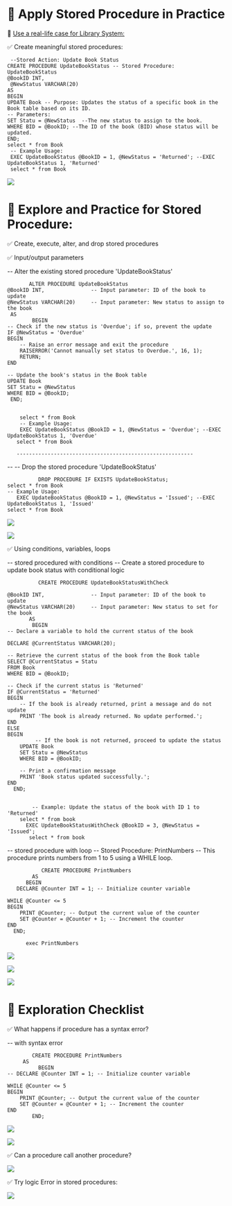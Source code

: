 ﻿ # 🧠 Apply Stored Procedure in Practice  

📌 <ins>Use a real-life case for Library System:</ins>

   ✅ Create meaningful stored procedures:

     --Stored Action: Update Book Status
    CREATE PROCEDURE UpdateBookStatus -- Stored Procedure: UpdateBookStatus
    @BookID INT,
     @NewStatus VARCHAR(20)
    AS
    BEGIN
    UPDATE Book -- Purpose: Updates the status of a specific book in the Book table based on its ID.
	-- Parameters:
    SET Statu = @NewStatus  --The new status to assign to the book.
    WHERE BID = @BookID; --The ID of the book (BID) whose status will be updated.
    END;
    select * from Book
     -- Example Usage:
     EXEC UpdateBookStatus @BookID = 1, @NewStatus = 'Returned'; --EXEC UpdateBookStatus 1, 'Returned'
     select * from Book

   ![](./image/sp1.png)

 # 🧠 Explore and Practice for  Stored Procedure:

✅ Create, execute, alter, and drop stored procedures 

✅ Input/output parameters 


 -- Alter the existing stored procedure 'UpdateBookStatus'

           ALTER PROCEDURE UpdateBookStatus
    @BookID INT,               -- Input parameter: ID of the book to update
    @NewStatus VARCHAR(20)     -- Input parameter: New status to assign to the book
     AS
            BEGIN
    -- Check if the new status is 'Overdue'; if so, prevent the update
    IF @NewStatus = 'Overdue'
    BEGIN
        -- Raise an error message and exit the procedure
        RAISERROR('Cannot manually set status to Overdue.', 16, 1);
        RETURN;
    END

    -- Update the book's status in the Book table
    UPDATE Book
    SET Statu = @NewStatus
    WHERE BID = @BookID;
     END;


        select * from Book
        -- Example Usage:
        EXEC UpdateBookStatus @BookID = 1, @NewStatus = 'Overdue'; --EXEC UpdateBookStatus 1, 'Overdue'
       select * from Book

       ---------------------------------------------------------



  -- -- Drop the stored procedure 'UpdateBookStatus'

              DROP PROCEDURE IF EXISTS UpdateBookStatus;
    select * from Book
    -- Example Usage:
       EXEC UpdateBookStatus @BookID = 1, @NewStatus = 'Issued'; --EXEC UpdateBookStatus 1, 'Issued'
    select * from Book


![](./image/sp3.png)

![](./image/sp4.png)

✅ Using conditions, variables, loops 


-- stored procedured with conditions 
-- Create a stored procedure to update book status with conditional logic

              CREATE PROCEDURE UpdateBookStatusWithCheck

    @BookID INT,               -- Input parameter: ID of the book to update
    @NewStatus VARCHAR(20)     -- Input parameter: New status to set for the book
           AS
            BEGIN
    -- Declare a variable to hold the current status of the book

    DECLARE @CurrentStatus VARCHAR(20);

    -- Retrieve the current status of the book from the Book table
    SELECT @CurrentStatus = Statu
    FROM Book
    WHERE BID = @BookID;

    -- Check if the current status is 'Returned'
    IF @CurrentStatus = 'Returned'
    BEGIN
        -- If the book is already returned, print a message and do not update
        PRINT 'The book is already returned. No update performed.';
    END
    ELSE
    BEGIN
             -- If the book is not returned, proceed to update the status
        UPDATE Book
        SET Statu = @NewStatus
        WHERE BID = @BookID;

        -- Print a confirmation message
        PRINT 'Book status updated successfully.';
    END
      END;

      
            -- Example: Update the status of the book with ID 1 to 'Returned'
        select * from book 
          EXEC UpdateBookStatusWithCheck @BookID = 3, @NewStatus = 'Issued';
           select * from book 



           
-- stored procedure with loop 
-- Stored Procedure: PrintNumbers
-- This procedure prints numbers from 1 to 5 using a WHILE loop.

               CREATE PROCEDURE PrintNumbers
            AS
          BEGIN
       DECLARE @Counter INT = 1; -- Initialize counter variable

    WHILE @Counter <= 5
    BEGIN
        PRINT @Counter; -- Output the current value of the counter
        SET @Counter = @Counter + 1; -- Increment the counter
    END
      END;

          exec PrintNumbers 

![](./image/sp5if_no.png)

![](./image/sp5if_yes.png)

![](./image/sp6Loop.png)

# 🧠 Exploration Checklist

✅ What happens if procedure has a syntax error? 


-- with syntax error 

            CREATE PROCEDURE PrintNumbers
         AS
              BEGIN
    -- DECLARE @Counter INT = 1; -- Initialize counter variable

    WHILE @Counter <= 5
    BEGIN
        PRINT @Counter; -- Output the current value of the counter
        SET @Counter = @Counter + 1; -- Increment the counter
    END
            END;

![](./image/sp7SynatxError.png)


![](./image/sp9SyntaxError.png)

✅ Can a procedure call another procedure?

![](./image/sp8SpCallingAnotherSp.png)


✅ Try logic Error in stored procedures:


![](./image/sp9IncorrectDataTypeError.png)

